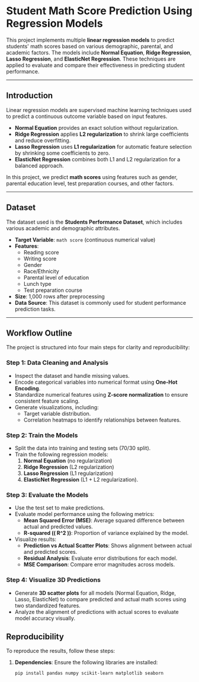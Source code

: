 # Student Math Score Prediction Using Regression Models  

This project implements multiple **linear regression models** to predict students' math scores based on various demographic, parental, and academic factors. The models include **Normal Equation**, **Ridge Regression**, **Lasso Regression**, and **ElasticNet Regression**. These techniques are applied to evaluate and compare their effectiveness in predicting student performance.  

---

## **Introduction**  

Linear regression models are supervised machine learning techniques used to predict a continuous outcome variable based on input features.  
- **Normal Equation** provides an exact solution without regularization.  
- **Ridge Regression** applies **L2 regularization** to shrink large coefficients and reduce overfitting.  
- **Lasso Regression** uses **L1 regularization** for automatic feature selection by shrinking some coefficients to zero.  
- **ElasticNet Regression** combines both L1 and L2 regularization for a balanced approach.  

In this project, we predict **math scores** using features such as gender, parental education level, test preparation courses, and other factors.  

---

## **Dataset**  

The dataset used is the **Students Performance Dataset**, which includes various academic and demographic attributes.  

- **Target Variable**: `math score` (continuous numerical value)  
- **Features**:  
   - Reading score  
   - Writing score  
   - Gender  
   - Race/Ethnicity  
   - Parental level of education  
   - Lunch type  
   - Test preparation course  
- **Size**: 1,000 rows after preprocessing  
- **Data Source**: This dataset is commonly used for student performance prediction tasks.  

---

## **Workflow Outline**  

The project is structured into four main steps for clarity and reproducibility:  

### **Step 1: Data Cleaning and Analysis**  
- Inspect the dataset and handle missing values.  
- Encode categorical variables into numerical format using **One-Hot Encoding**.  
- Standardize numerical features using **Z-score normalization** to ensure consistent feature scaling.  
- Generate visualizations, including:  
   - Target variable distribution.  
   - Correlation heatmaps to identify relationships between features.  

### **Step 2: Train the Models**  
- Split the data into training and testing sets (70/30 split).  
- Train the following regression models:  
  1. **Normal Equation** (no regularization)  
  2. **Ridge Regression** (L2 regularization)  
  3. **Lasso Regression** (L1 regularization)  
  4. **ElasticNet Regression** (L1 + L2 regularization).  

### **Step 3: Evaluate the Models**  
- Use the test set to make predictions.  
- Evaluate model performance using the following metrics:  
   - **Mean Squared Error (MSE)**: Average squared difference between actual and predicted values.  
   - **R-squared (\( R^2 \))**: Proportion of variance explained by the model.  
- Visualize results:  
   - **Prediction vs Actual Scatter Plots**: Shows alignment between actual and predicted scores.  
   - **Residual Analysis**: Evaluate error distributions for each model.  
   - **MSE Comparison**: Compare error magnitudes across models.  

### **Step 4: Visualize 3D Predictions**  
- Generate **3D scatter plots** for all models (Normal Equation, Ridge, Lasso, ElasticNet) to compare predicted and actual math scores using two standardized features.  
- Analyze the alignment of predictions with actual scores to evaluate model accuracy visually.  

## **Reproducibility**  

To reproduce the results, follow these steps:  

1. **Dependencies**: Ensure the following libraries are installed:  
   ```bash  
   pip install pandas numpy scikit-learn matplotlib seaborn  
